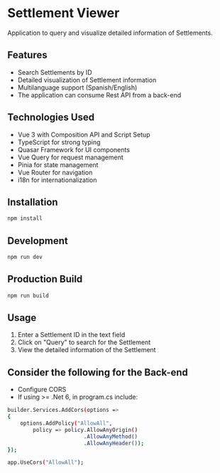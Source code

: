 # Settlement Viewer

Application to query and visualize detailed information of Settlements.

## Features

- Search Settlements by ID
- Detailed visualization of Settlement information
- Multilanguage support (Spanish/English)
- The application can consume Rest API from a back-end

## Technologies Used

- Vue 3 with Composition API and Script Setup
- TypeScript for strong typing
- Quasar Framework for UI components
- Vue Query for request management
- Pinia for state management
- Vue Router for navigation
- i18n for internationalization

## Installation

```bash
npm install
```

## Development

```bash
npm run dev
```

## Production Build

```bash
npm run build
```

## Usage

1. Enter a Settlement ID in the text field
2. Click on "Query" to search for the Settlement
3. View the detailed information of the Settlement


## Consider the following for the Back-end
- Configure CORS
- If using >= .Net 6, in program.cs include:
```bash
builder.Services.AddCors(options =>
{
    options.AddPolicy("AllowAll",
        policy => policy.AllowAnyOrigin()
                        .AllowAnyMethod()
                        .AllowAnyHeader());
});
```
```bash
app.UseCors("AllowAll");